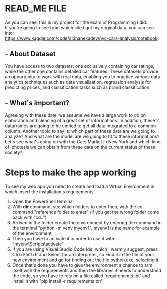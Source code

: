 # READ_ME FILE
As you can see, this is my project for the exam of Programming I did.   
If you're going to see from which site I got my original data, you can see into:  
https://www.kaggle.com/code/aldhanekadev/nyc-cars-analysis/notebook
## - About Dataset
You have access to two datasets: one exclusively containing car ratings, while the other one contains detailed car features. These datasets provide an opportunity to work with real data, enabling you to practice various data analytics techniques such as data visualization, regression analysis for predicting prices, and classification tasks such as brand classification.

## - What's important?
Agreeing with these date, we assume we have a large work to do on elaboration and cleaning of a great set of informations. In addition, these 2 dataframes are going to be unified to get all data integrated to a common column. 
Another topic to say is: which part of these data are we going to analyze? And what are the model are we going to fit to these informations? 
Let's see what's going on with the Cars Market in New York and which kind of iphotesis we can obtain from these data on the current status of these society? 

# Steps to make the app working
To see my web app you need to create and load a Virtual Environment in which insert the installation's requirements, 
1. Open the PowerShell terminal
2. With **dir** command, see which folders to enter then, with the cd command "reference folder to enter" (if you get the wrong folder come back with "cd..")
3. Arrived in the folder create the environment by entering the command in the terminal "python -m venv myenv1", myenv1 is the name for example of the environment
4. Then you have to activate it in order to use it with: "myenv\Scripts\activate"
5. If you are using Visual Studio Code Ide, which I warmly suggest, press Ctrl+Shift+P and Select for an Interpreter, so Find it in the file of your new environment and go for finding out the file python.exe, selecting it. 
5. Once that's done you have to give the environment a chance to arm itself with the requirements and then the libraries it needs to understand the code, so you have to rely on a file called 'requirements.txt' and install it with "pip install -r requirements.txt"
